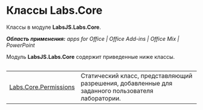 
# Классы Labs.Core
Классы в модуле **LabsJS.Labs.Core**.

 _**Область применения:** apps for Office | Office Add-ins | Office Mix | PowerPoint_

Модуль **LabsJS.Labs.Core** содержит приведенные ниже классы.

## 


|||
|:-----|:-----|
|[Labs.Core.Permissions](../../reference/office-mix/labs.core.permissions.md)|Статический класс, представляющий разрешения, добавленные для заданного пользователя лаборатории.|
